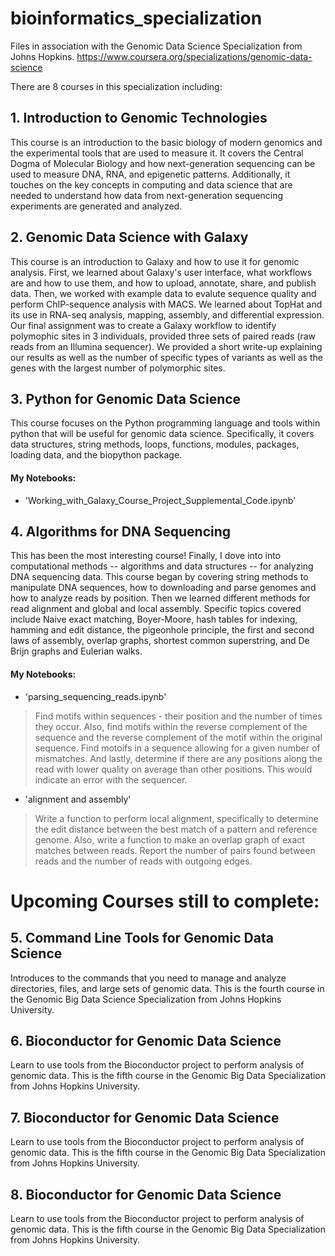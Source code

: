 # bioinformatics_specialization
Files in association with the Genomic Data Science Specialization from Johns Hopkins. 
https://www.coursera.org/specializations/genomic-data-science

There are 8 courses in this specialization including: 
## 1. Introduction to Genomic Technologies
This course is an introduction to the basic biology of modern genomics and the experimental tools that are used to measure it. It covers the Central Dogma of Molecular Biology and how next-generation sequencing can be used to measure DNA, RNA, and epigenetic patterns. Additionally, it touches on the key concepts in computing and data science that are needed to understand how data from next-generation sequencing experiments are generated and analyzed.

## 2. Genomic Data Science with Galaxy
This course is an introduction to Galaxy and how to use it for genomic analysis. First, we learned about Galaxy's user interface, what workflows are and how to use them, and how to upload, annotate, share, and publish data. Then, we worked with example data to evalute sequence quality and perform ChIP-sequence analysis with MACS. We learned about TopHat and its use in RNA-seq analysis, mapping, assembly, and differential expression. Our final assignment was to create a Galaxy workflow to identify polymophic sites in 3 individuals, provided three sets of paired reads (raw reads from an Illumina sequencer). We provided a short write-up explaining our results as well as the number of specific types of variants as well as the genes with the largest number of polymorphic sites.    

## 3. Python for Genomic Data Science
This course focuses on the Python programming language and tools within python that will be useful for genomic data science. Specifically, it covers data structures, string methods, loops, functions, modules, packages, loading data, and the biopython package. 
#### My Notebooks: 
* 'Working_with_Galaxy_Course_Project_Supplemental_Code.ipynb' 

## 4. Algorithms for DNA Sequencing
This has been the most interesting course! Finally, I dove into into computational methods -- algorithms and data structures -- for analyzing DNA sequencing data. This course began by covering string methods to manipulate DNA sequences, how to downloading and parse genomes and how to analyze reads by position. Then we learned different methods for read alignment and global and local assembly. Specific topics covered include Naive exact matching, Boyer-Moore, hash tables for indexing, hamming and edit distance, the pigeonhole principle, the first and second laws of assembly, overlap graphs, shortest common superstring, and De Brijn graphs and Eulerian walks. 

#### My Notebooks: 
* 'parsing_sequencing_reads.ipynb'
> Find motifs within sequences - their position and the number of times they occur. Also, find motifs within the reverse complement of the sequence and the reverse complement of the motif within the original sequence. Find motoifs in a sequence allowing for a given number of mismatches. And lastly, determine if there are any positions along the read with lower quality on average than other positions. This would indicate an error with the sequencer.
* 'alignment and assembly'
> Write a function to perform local alignment, specifically to determine the edit distance between the best match of a pattern and reference genome. Also, write a function to make an overlap graph of exact matches between reads. Report the number of pairs found between reads and the number of reads with outgoing edges.

# Upcoming Courses still to complete: 
## 5. Command Line Tools for Genomic Data Science
Introduces to the commands that you need to manage and analyze directories, files, and large sets of genomic data. This is the fourth course in the Genomic Big Data Science Specialization from Johns Hopkins University.

## 6. Bioconductor for Genomic Data Science
Learn to use tools from the Bioconductor project to perform analysis of genomic data. This is the fifth course in the Genomic Big Data Specialization from Johns Hopkins University.

## 7. Bioconductor for Genomic Data Science
Learn to use tools from the Bioconductor project to perform analysis of genomic data. This is the fifth course in the Genomic Big Data Specialization from Johns Hopkins University.

## 8. Bioconductor for Genomic Data Science
Learn to use tools from the Bioconductor project to perform analysis of genomic data. This is the fifth course in the Genomic Big Data Specialization from Johns Hopkins University.
